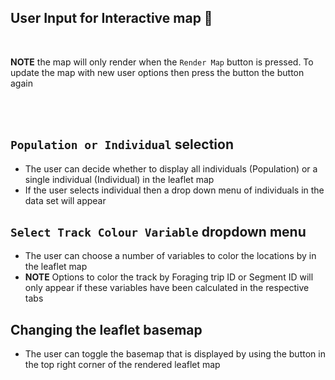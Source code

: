 ## User Input for Interactive map 🧠

<br/>

**NOTE** the map will only render when the `Render Map` button is pressed. To update the map with new user options then press the button the button again

<br/>
<br/>

## `Population or Individual` selection
- The user can decide whether to display all individuals (Population) or a single individual (Individual) in the leaflet map
- If the user selects individual then a drop down menu of individuals in the data set will appear

## `Select Track Colour Variable` dropdown menu
- The user can choose a number of variables to color the locations by in the leaflet map
- **NOTE** Options to color the track by Foraging trip ID or Segment ID will only appear if these variables have been calculated in the respective tabs

## Changing the leaflet basemap
- The user can toggle the basemap that is displayed by using the button in the top right corner of the rendered leaflet map